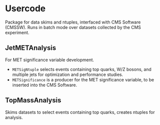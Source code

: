# Usercode
Package for data skims and ntuples, interfaced with CMS Software (CMSSW).  Runs in batch mode over datasets collected by the CMS experiment.

## JetMETAnalysis
For MET significance variable development.
 - `METSigNtuple` selects events containing top quarks, W/Z bosons, and multiple jets for optimization and performance studies.
 - `METSignificance` is a producer for the MET significance variable, to be inserted into the CMS Software.
 
 ## TopMassAnalysis
 Skims datasets to select events containing top quarks, creates ntuples for analysis.
